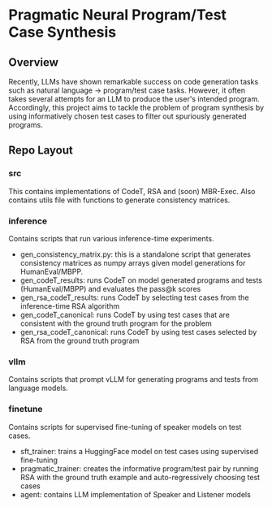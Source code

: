 # Pragmatic Neural Program/Test Case Synthesis

## Overview
Recently, LLMs have shown remarkable success on code generation tasks such as natural language -> program/test case tasks. However, it often takes several attempts for an LLM to produce the user's intended program. Accordingly, this project aims to tackle the problem of program synthesis by using informatively chosen test cases to filter out spuriously generated programs.

## Repo Layout
### src
This contains implementations of CodeT, RSA and (soon) MBR-Exec. Also contains utils file with functions to generate consistency matrices.

### inference
Contains scripts that run various inference-time experiments. 

- gen_consistency_matrix.py: this is a standalone script that generates consistency matrices as numpy arrays given model generations for HumanEval/MBPP.
- gen_codeT_results: runs CodeT on model generated programs and tests (HumanEval/MBPP) and evaluates the pass@k scores
- gen_rsa_codeT_results: runs CodeT by selecting test cases from the inference-time RSA algorithm
- gen_codeT_canonical: runs CodeT by using test cases that are consistent with the ground truth program for the problem
- gen_rsa_codeT_canonical: runs CodeT by using test cases selected by RSA from the ground truth program


### vllm
Contains scripts that prompt vLLM for generating programs and tests from language models.

### finetune
Contains scripts for supervised fine-tuning of speaker models on test cases.

- sft_trainer: trains a HuggingFace model on test cases using supervised fine-tuning
- pragmatic_trainer: creates the informative program/test pair by running RSA with the ground truth example and auto-regressively choosing test cases
- agent: contains LLM implementation of Speaker and Listener models


